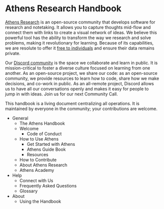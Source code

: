 # Athens Research Handbook

[Athens Research](https://athens-research.webflow.io/) is an open-source community that develops software for research and notetaking. It allows you to capture thoughts mid-flow and connect them with links to create a visual network of ideas. We believe this powerful tool has the ability to transform the way we research and solve problems, making it revolutionary for learning. Because of its capabilities, we are resolute to offer it [free to individuals](https://athens-research.webflow.io/#download) and ensure their data remains private. 

Our [Discord community](https://discord.com/invite/as9h8yHNfD) is the space we collaborate and learn in public. It is mission-critical to foster a diverse culture focused on learning from one another. As an open-source project, we share our code: as an open-source community, we provide resources to learn how to code, share how we make decisions, and co-work in public. As an all-remote project, Discord allows us to have all our conversations openly and makes it easy for people to jump in with ideas. Join us for our next Community Call.

 This handbook is a living document centralizing all operations. It is maintained by everyone in the community; your contributions are welcome.

* General
  * The Athens Handbook
  * Welcome
    * Code of Conduct
  * How to Use Athens
    * Get Started with Athens
    * Athens Guide Book
    * Resources
  * How to Contribute
  * About Athens Research
  * Athens Academy
* Help
  * Connect with Us
  * Frequently Asked Questions
  * Glossary
* About
  * Using the Handbook



## 

